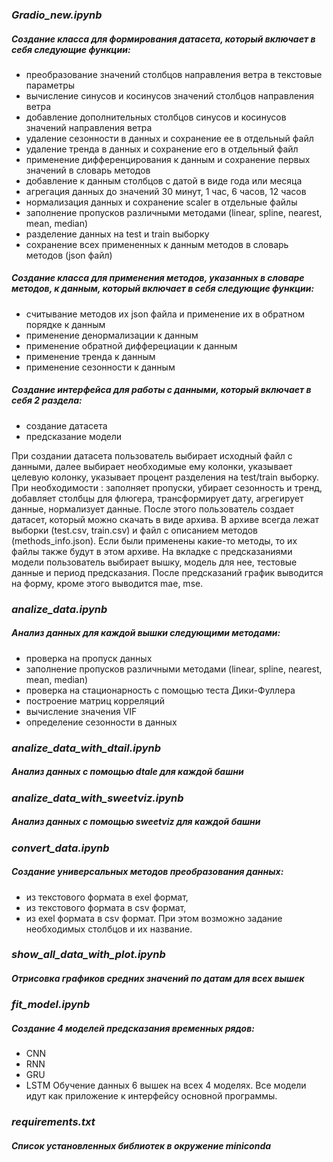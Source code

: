 ### _Gradio_new.ipynb_
##### Создание класса для формирования датасета, который включает в себя следующие функции:
- преобразование значений столбцов направления ветра в текстовые параметры
- вычисление синусов и косинусов значений столбцов направления ветра
- добавление дополнительных столбцов синусов и косинусов значений направления ветра
- удаление сезонности в данных и сохранение ее в отдельный файл
- удаление тренда в данных и сохранение его в отдельный файл
- применение дифференцирования к данным и сохранение первых значений в словарь методов
- добавление к данным столбцов с датой в виде года или месяца
- агрегация данных до значений 30 минут, 1 час, 6 часов, 12 часов
- нормализация данных и сохранение scaler в отдельные файлы
- заполнение пропусков различными методами (linear, spline, nearest, mean, median)
- разделение данных на test и train выборку
- сохранение всех примененных к данным методов в словарь методов (json файл)
  
##### Создание класса для применения методов, указанных в словаре методов, к данным, который включает в себя следующие функции:
-  считывание методов их json файла и применение их в обратном порядке к данным
-  применение денормализации к данным
-  применение обратной дифферециации к данным
-  применение тренда к данным
-  применение сезонности к данным
  
##### Создание интерфейса для работы с данными, который включает в себя 2 раздела:
- создание датасета
- предсказание модели
  
При создании датасета пользователь выбирает исходный файл с данными, далее выбирает необходимые ему колонки, указывает целевую колонку, указывает процент разделения на test/train выборку. При необходимости : заполняет пропуски, убирает сезонность и тренд, добавляет столбцы для флюгера, трансформирует дату, агрегирует данные, нормализует данные. После этого пользователь создает датасет, который можно скачать в виде архива. В архиве всегда лежат выборки (test.csv, train.csv) и файл с описанием методов (methods_info.json). Если были применены какие-то методы, то их файлы также будут в этом архиве.
На вкладке с предсказаниями модели пользователь выбирает вышку, модель для нее, тестовые данные и период предсказания. После предсказаний график выводится на форму, кроме этого выводится mae, mse. 

### _analize_data.ipynb_
##### Анализ данных для каждой вышки следующими методами: 
- проверка на пропуск данных
- заполнение пропусков различными методами (linear, spline, nearest, mean, median)
- проверка на стационарность с помощью теста Дики-Фуллера
- построение матриц корреляций
- вычисление значения VIF
- определение сезонности в данных

### _analize_data_with_dtail.ipynb_
##### Анализ данных с помощью dtale для каждой башни

###  _analize_data_with_sweetviz.ipynb_
##### Анализ данных с помощью sweetviz для каждой башни 

### _convert_data.ipynb_
##### Создание универсальных методов преобразования данных: 
- из текстового формата в exel формат, 
- из текстового формата в csv формат, 
- из exel формата в csv формат. 
При этом возможно задание необходимых столбцов и их название. 

### _show_all_data_with_plot.ipynb_
##### Отрисовка графиков средних значений по датам для всех вышек

### _fit_model.ipynb_
##### Создание 4 моделей предсказания временных рядов:
- CNN
- RNN
- GRU
- LSTM
Обучение данных 6 вышек на всех 4 моделях. Все модели идут как приложение к интерфейсу основной программы.

### _requirements.txt_
##### Список установленных библиотек в окружение miniconda
